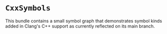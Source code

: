 # ``CxxSymbols``

This bundle contains a small symbol graph that demonstrates symbol kinds added in Clang's C++
support as currently reflected on its main branch.

<!-- Copyright (c) 2023 Apple Inc and the Swift Project authors. All Rights Reserved. -->
